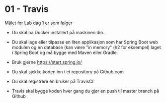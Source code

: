 # 01 - Travis

Målet for Lab dag 1 er som følger

* Du skal ha Docker installert på maskinen din.

* Du skal lage eller tilpasse en liten applikasjon som har Spring Boot web modulen og en database (kan være "in memory" (h2 for eksempel) laget i Spring Boot og må bygge med Maven eller Gradle.

* Bruk gjerne https://start.spring.io/
* Du skal sjekke koden inn i et repository på Github.com
* Du skal registrere en bruker på TravisCI
* Travis skal bygge koden hver gang du gjør en push til master branch på Github
